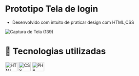 # Prototipo Tela de login
- Desenvolvido com intuito de praticar design com HTML,CSS

![Captura de Tela (139)](https://user-images.githubusercontent.com/85001629/178151903-e02f9ec1-aaa1-4c02-a965-577e16ad4c34.png)

# 💼 Tecnologias utilizadas

<div>
<img align="center" alt="HTML" height="30" width="40" src="https://cdn.jsdelivr.net/gh/devicons/devicon/icons/html5/html5-plain.svg">
<img align="center" alt="CSS" height="30" width="40" src="https://cdn.jsdelivr.net/gh/devicons/devicon/icons/css3/css3-plain.svg">
<img align="center" alt="PHP" height="30" width="40" src="https://cdn.jsdelivr.net/gh/devicons/devicon/icons/php/php-plain.svg">
</div>
